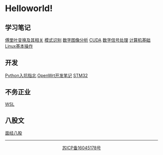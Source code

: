 # Helloworld!
## 学习笔记
[傅里叶变换及其相关](markdown/Fourier.html)
[模式识别](markdown/pattern_recognition.html)
[数字图像分析](markdown/digital_image_analysis.html)
[CUDA](markdown/cuda.html)
[数字信号处理](markdown/digital_signal_processing.html)
[计算机基础](markdown/computer_basics.html)
[Linux基本操作](markdown/Linux.html)

## 开发
[Python入坑指北](markdown/brief_introduction_to_the_way_of_python.html)
[OpenWrt开发笔记](markdown/openwrt.html)
[STM32](markdown/stm32_learning_notes.html)

## 不务正业
[WSL](markdown/WSL.html)


## 八股文
[面经八股](markdown/eight_part_essays.html)

---

<center>
<a href="http://beian.miit.gov.cn/" target="_blank">苏ICP备16045178号</a>
</center>